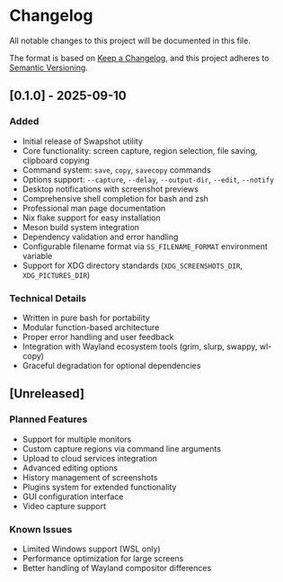 # Changelog

All notable changes to this project will be documented in this file.

The format is based on [Keep a Changelog](https://keepachangelog.com/en/1.0.0/),
and this project adheres to [Semantic Versioning](https://semver.org/spec/v2.0.0.html).

## [0.1.0] - 2025-09-10

### Added
- Initial release of Swapshot utility
- Core functionality: screen capture, region selection, file saving, clipboard copying
- Command system: `save`, `copy`, `savecopy` commands
- Options support: `--capture`, `--delay`, `--output-dir`, `--edit`, `--notify`
- Desktop notifications with screenshot previews
- Comprehensive shell completion for bash and zsh
- Professional man page documentation
- Nix flake support for easy installation
- Meson build system integration
- Dependency validation and error handling
- Configurable filename format via `SS_FILENAME_FORMAT` environment variable
- Support for XDG directory standards (`XDG_SCREENSHOTS_DIR`, `XDG_PICTURES_DIR`)

### Technical Details
- Written in pure bash for portability
- Modular function-based architecture
- Proper error handling and user feedback
- Integration with Wayland ecosystem tools (grim, slurp, swappy, wl-copy)
- Graceful degradation for optional dependencies

## [Unreleased]

### Planned Features
- Support for multiple monitors
- Custom capture regions via command line arguments
- Upload to cloud services integration
- Advanced editing options
- History management of screenshots
- Plugins system for extended functionality
- GUI configuration interface
- Video capture support

### Known Issues
- Limited Windows support (WSL only)
- Performance optimization for large screens
- Better handling of Wayland compositor differences
